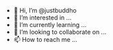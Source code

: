- 👋 Hi, I’m @justbuddho
- 👀 I’m interested in ...
- 🌱 I’m currently learning ...
- 💞️ I’m looking to collaborate on ...
- 📫 How to reach me ...

<!---
justbuddho/justbuddho is a ✨ special ✨ repository because its `README.md` (this file) appears on your GitHub profile.
You can click the Preview link to take a look at your changes.
--->

